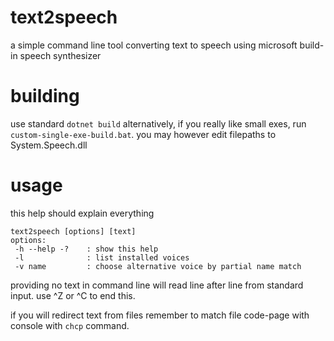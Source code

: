 # text2speech
a simple command line tool converting text to speech using microsoft build-in speech synthesizer

# building
use standard `dotnet build`
alternatively, if you really like small exes, run `custom-single-exe-build.bat`. you may however edit filepaths to System.Speech.dll

# usage
this help should explain everything
```
text2speech [options] [text]                                                   
options:                                                                     
 -h --help -?    : show this help                                            
 -l              : list installed voices                                     
 -v name         : choose alternative voice by partial name match            
```
providing no text in command line will read line after line from standard input. use ^Z or ^C to end this.

if you will redirect text from files remember to match file code-page with console with `chcp` command.